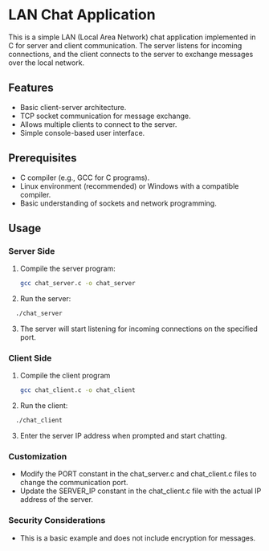 # LAN Chat Application

This is a simple LAN (Local Area Network) chat application implemented in C for server and client communication. The server listens for incoming connections, and the client connects to the server to exchange messages over the local network.

## Features

- Basic client-server architecture.
- TCP socket communication for message exchange.
- Allows multiple clients to connect to the server.
- Simple console-based user interface.

## Prerequisites

- C compiler (e.g., GCC for C programs).
- Linux environment (recommended) or Windows with a compatible compiler.
- Basic understanding of sockets and network programming.

## Usage

### Server Side

1. Compile the server program:
   ```bash
   gcc chat_server.c -o chat_server
   ```

2. Run the server:
```bash
  ./chat_server
```

3. The server will start listening for incoming connections on the specified port.

### Client Side 
1. Compile the client program
   ```bash
   gcc chat_client.c -o chat_client

   ```

2. Run the client:
```bash
  ./chat_client

```

3. Enter the server IP address when prompted and start chatting.


### Customization

- Modify the PORT constant in the chat_server.c and chat_client.c files to change the communication port.
- Update the SERVER_IP constant in the chat_client.c file with the actual IP address of the server.


### Security Considerations

- This is a basic example and does not include encryption for messages.
